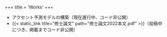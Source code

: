 +++
title = 'Works'
+++

-   アクセント予測モデルの構築（現在進行中、コード非公開）
-   {{< static_link title="修士論文" path="修士論文2022本文.pdf" >}}（投稿中につき、掲載までコード非公開）
